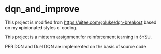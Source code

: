 # dqn_and_improve
This project is modified from https://gitee.com/goluke/dqn-breakout based on my opinionated styles of coding.

This project is a midterm assignment for reinforcement learning in SYSU.

PER DQN and Duel DQN are implemented on the basis of source code

